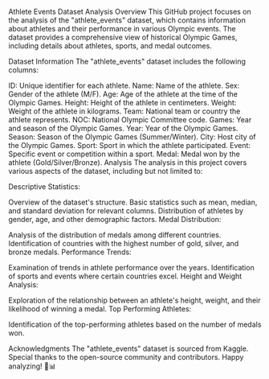 Athlete Events Dataset Analysis
Overview
This GitHub project focuses on the analysis of the "athlete_events" dataset, which contains information about athletes and their performance in various Olympic events. The dataset provides a comprehensive view of historical Olympic Games, including details about athletes, sports, and medal outcomes.

Dataset Information
The "athlete_events" dataset includes the following columns:

ID: Unique identifier for each athlete.
Name: Name of the athlete.
Sex: Gender of the athlete (M/F).
Age: Age of the athlete at the time of the Olympic Games.
Height: Height of the athlete in centimeters.
Weight: Weight of the athlete in kilograms.
Team: National team or country the athlete represents.
NOC: National Olympic Committee code.
Games: Year and season of the Olympic Games.
Year: Year of the Olympic Games.
Season: Season of the Olympic Games (Summer/Winter).
City: Host city of the Olympic Games.
Sport: Sport in which the athlete participated.
Event: Specific event or competition within a sport.
Medal: Medal won by the athlete (Gold/Silver/Bronze).
Analysis
The analysis in this project covers various aspects of the dataset, including but not limited to:

Descriptive Statistics:

Overview of the dataset's structure.
Basic statistics such as mean, median, and standard deviation for relevant columns.
Distribution of athletes by gender, age, and other demographic factors.
Medal Distribution:

Analysis of the distribution of medals among different countries.
Identification of countries with the highest number of gold, silver, and bronze medals.
Performance Trends:

Examination of trends in athlete performance over the years.
Identification of sports and events where certain countries excel.
Height and Weight Analysis:

Exploration of the relationship between an athlete's height, weight, and their likelihood of winning a medal.
Top Performing Athletes:

Identification of the top-performing athletes based on the number of medals won.

Acknowledgments
The "athlete_events" dataset is sourced from Kaggle.
Special thanks to the open-source community and contributors.
Happy analyzing! 🏅📊





